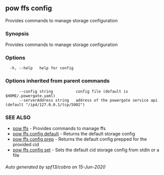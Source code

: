 ## pow ffs config

Provides commands to manage storage configuration

### Synopsis

Provides commands to manage storage configuration

### Options

```
  -h, --help   help for config
```

### Options inherited from parent commands

```
      --config string          config file (default is $HOME/.powergate.yaml)
      --serverAddress string   address of the powergate service api (default "/ip4/127.0.0.1/tcp/5002")
```

### SEE ALSO

* [pow ffs](pow_ffs.md)	 - Provides commands to manage ffs
* [pow ffs config default](pow_ffs_config_default.md)	 - Returns the default storage config
* [pow ffs config prep](pow_ffs_config_prep.md)	 - Returns the default config prepped for the provided cid
* [pow ffs config set](pow_ffs_config_set.md)	 - Sets the default cid storage config from stdin or a file

###### Auto generated by spf13/cobra on 15-Jun-2020
